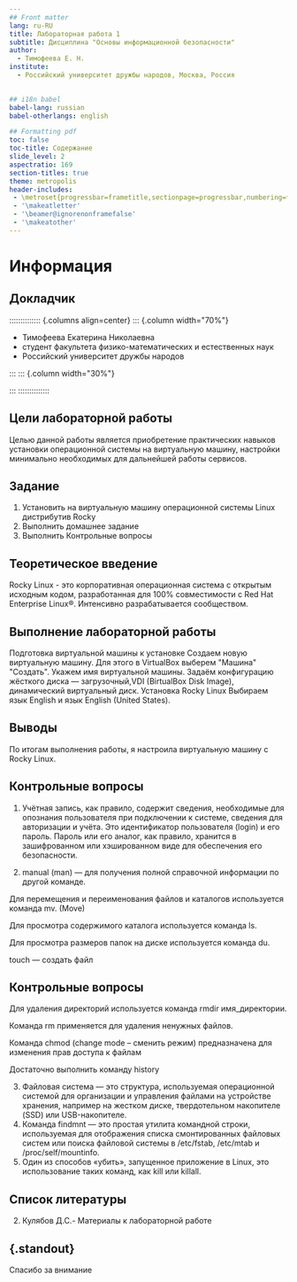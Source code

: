 ```yaml
---
## Front matter
lang: ru-RU
title: Лабораторная работа 1
subtitle: Дисциплина "Основы информационной безопасности"
author:
  - Тимофеева Е. Н.
institute:
  - Российский университет дружбы народов, Москва, Россия
  

## i18n babel
babel-lang: russian
babel-otherlangs: english

## Formatting pdf
toc: false
toc-title: Содержание
slide_level: 2
aspectratio: 169
section-titles: true
theme: metropolis
header-includes:
 - \metroset{progressbar=frametitle,sectionpage=progressbar,numbering=fraction}
 - '\makeatletter'
 - '\beamer@ignorenonframefalse'
 - '\makeatother'
---
```


# Информация

## Докладчик

:::::::::::::: {.columns align=center}
::: {.column width="70%"}

  * Тимофеева Екатерина Николаевна
  * студент факультета физико-математических и естественных наук
  * Российский университет дружбы народов
  

:::
::: {.column width="30%"}



:::
::::::::::::::

## Цели лабораторной работы

Целью данной работы является приобретение практических навыков установки операционной системы на виртуальную машину, настройки минимально необходимых для дальнейшей работы сервисов.

## Задание

1. Установить на виртуальную машину операционной системы Linux дистрибутив Rocky
2. Выполнить домашнее задание
3. Выполнить Контрольные вопросы

## Теоретическое введение

Rocky Linux - это корпоративная операционная система с открытым исходным кодом, разработанная для 100% совместимости с Red Hat Enterprise Linux®. Интенсивно разрабатывается сообществом.

## Выполнение лабораторной работы

Подготовка виртуальной машины к установке Создаем новую виртуальную машину. Для этого в VirtualBox выберем "Машина" "Создать". Укажем имя виртуальной машины.
Задаём конфигурацию жёсткого диска — загрузочный,VDI (BirtualBox Disk Image), динамический виртуальный диск.
Установка Rocky Linux
Выбираем язык English и язык English (United States).


## Выводы

По итогам выполнения работы, я настроила виртуальную машину с Rocky Linux.

## Контрольные вопросы

1. Учётная запись, как правило, содержит сведения, необходимые для опознания пользователя при подключении к системе, сведения для авторизации и учёта. Это идентификатор пользователя (login) и его пароль. Пароль или его аналог, как правило, хранится в зашифрованном или хэшированном виде для обеспечения его безопасности.

2. manual (man) — для получения полной справочной информации по другой команде.

Для перемещения и переименования файлов и каталогов используется команда mv. (Move)

Для просмотра содержимого каталога используется команда ls.

Для просмотра размеров папок на диске используется команда du.

touch — создать файл

## Контрольные вопросы

Для удаления директорий используется команда rmdir имя_директории.

Команда rm применяется для удаления ненужных файлов.

Команда chmod (change mode – сменить режим) предназначена для изменения прав доступа к файлам

Достаточно выполнить команду history

3. Файловая система — это структура, используемая операционной системой для организации и управления файлами на устройстве хранения, например на жестком диске, твердотельном накопителе (SSD) или USB-накопителе.
4. Команда findmnt — это простая утилита командной строки, используемая для отображения списка смонтированных файловых систем или поиска файловой системы в /etc/fstab, /etc/mtab и /proc/self/mountinfo.
5. Один из способов «убить», запущенное приложение в Linux, это использование таких команд, как kill или killall.

## Список литературы

2. Кулябов Д.С.- Материалы к лабораторной работе

## {.standout}

Спасибо за внимание

